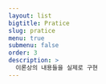 ```yaml
---
layout: list
bigtitle: Pratice
slug: pratice
menu: true
submenu: false
order: 3
description: >
  이론상의 내용들을 실제로 구현
---
```

